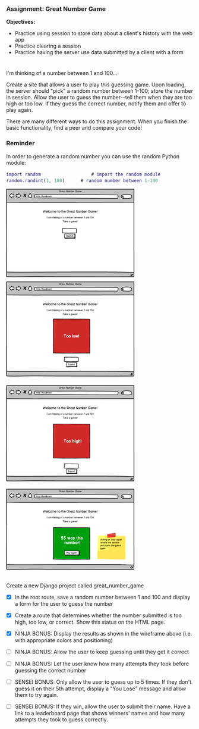 ### Assignment: Great Number Game

**Objectives:**

- Practice using session to store data about a client's history with the web app
- Practice clearing a session
- Practice having the server use data submitted by a client with a form

#

I'm thinking of a number between 1 and 100...

Create a site that allows a user to play this guessing game. Upon loading, the server should "pick" a random number between 1-100; store the number in session. Allow the user to guess the number--tell them when they are too high or too low. If they guess the correct number, notify them and offer to play again.

There are many different ways to do this assignment. When you finish the basic functionality, find a peer and compare your code!

### Reminder
In order to generate a random number you can use the random Python module:
```m
import random 	                # import the random module
random.randint(1, 100) 		# random number between 1-100
```
![](https://github.com/SaraSaeed1/Software-Web-Development-Bootcamp/blob/main/python_stack/django/django_intro/greatNumberGame/great-number-game.png)

<br>
Create a new Django project called great_number_game


- [x] In the root route, save a random number between 1 and 100 and display a form for the user to guess the number


- [x] Create a route that determines whether the number submitted is too high, too low, or correct. Show this status on the HTML page.

- [x] NINJA BONUS: Display the results as shown in the wireframe above (i.e. with appropriate colors and positioning)

- [ ] NINJA BONUS: Allow the user to keep guessing until they get it correct

- [ ] NINJA BONUS: Let the user know how many attempts they took before guessing the correct number

- [ ] SENSEI BONUS: Only allow the user to guess up to 5 times. If they don't guess it on their 5th attempt, display a "You Lose" message and allow them to try again.

- [ ] SENSEI BONUS: If they win, allow the user to submit their name. Have a link to a leaderboard page that shows winners' names and how many attempts they took to guess correctly.
